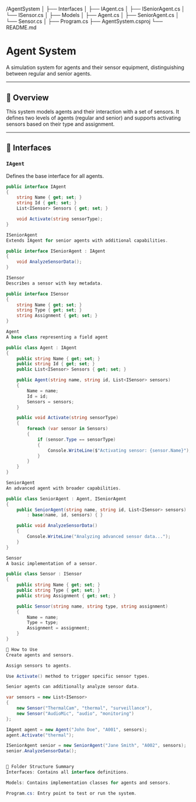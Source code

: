 # 

/AgentSystem
│
├── Interfaces
│   ├── IAgent.cs
│   ├── ISeniorAgent.cs
│   └── ISensor.cs
│
├── Models
│   ├── Agent.cs
│   ├── SeniorAgent.cs
│   └── Sensor.cs
│
├── Program.cs
├── AgentSystem.csproj
└── README.md

# Agent System

A simulation system for agents and their sensor equipment, distinguishing between regular and senior agents.

---

## 📌 Overview

This system models agents and their interaction with a set of sensors. It defines two levels of agents (regular and senior) and supports activating sensors based on their type and assignment.

---

## 🔧 Interfaces

### `IAgent`
Defines the base interface for all agents.

```csharp
public interface IAgent
{
    string Name { get; set; }
    string Id { get; set; }
    List<ISensor> Sensors { get; set; }

    void Activate(string sensorType);
}

ISeniorAgent
Extends IAgent for senior agents with additional capabilities.

public interface ISeniorAgent : IAgent
{
    void AnalyzeSensorData();
}

ISensor
Describes a sensor with key metadata.

public interface ISensor
{
    string Name { get; set; }
    string Type { get; set; }
    string Assignment { get; set; }
}

Agent
A base class representing a field agent

public class Agent : IAgent
{
    public string Name { get; set; }
    public string Id { get; set; }
    public List<ISensor> Sensors { get; set; }

    public Agent(string name, string id, List<ISensor> sensors)
    {
        Name = name;
        Id = id;
        Sensors = sensors;
    }

    public void Activate(string sensorType)
    {
        foreach (var sensor in Sensors)
        {
            if (sensor.Type == sensorType)
            {
                Console.WriteLine($"Activating sensor: {sensor.Name}");
            }
        }
    }
}

SeniorAgent
An advanced agent with broader capabilities.

public class SeniorAgent : Agent, ISeniorAgent
{
    public SeniorAgent(string name, string id, List<ISensor> sensors)
        : base(name, id, sensors) { }

    public void AnalyzeSensorData()
    {
        Console.WriteLine("Analyzing advanced sensor data...");
    }
}

Sensor
A basic implementation of a sensor.

public class Sensor : ISensor
{
    public string Name { get; set; }
    public string Type { get; set; }
    public string Assignment { get; set; }

    public Sensor(string name, string type, string assignment)
    {
        Name = name;
        Type = type;
        Assignment = assignment;
    }
}

🚀 How to Use
Create agents and sensors.

Assign sensors to agents.

Use Activate() method to trigger specific sensor types.

Senior agents can additionally analyze sensor data.

var sensors = new List<ISensor>
{
    new Sensor("ThermalCam", "thermal", "surveillance"),
    new Sensor("AudioMic", "audio", "monitoring")
};

IAgent agent = new Agent("John Doe", "A001", sensors);
agent.Activate("thermal");

ISeniorAgent senior = new SeniorAgent("Jane Smith", "A002", sensors);
senior.AnalyzeSensorData();


📁 Folder Structure Summary
Interfaces: Contains all interface definitions.

Models: Contains implementation classes for agents and sensors.

Program.cs: Entry point to test or run the system.
